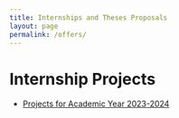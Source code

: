 ```yaml
---
title: Internships and Theses Proposals
layout: page
permalink: /offers/
---
```


# Internship Projects
- [Projects for Academic Year 2023-2024](/offers/projects/2023-2024)

